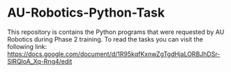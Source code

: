 # AU-Robotics-Python-Task
This repository is contains the Python programs that were requested by AU Robotics during Phase 2 training. To read the tasks you can visit the following link: https://docs.google.com/document/d/1R95kqfKxnwZgTgdHjaLORBJhDSr-SlRQloA_Xq-Rng4/edit

